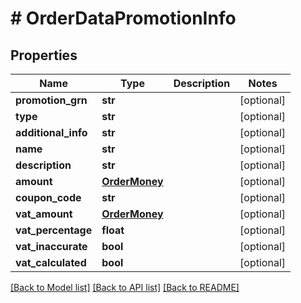 # # OrderDataPromotionInfo


## Properties 


Name | Type | Description | Notes
------------ | ------------- | ------------- | -------------
**promotion_grn**| **str** |   | [optional]
**type**| **str** |   | [optional]
**additional_info**| **str** |   | [optional]
**name**| **str** |   | [optional]
**description**| **str** |   | [optional]
**amount**| [**OrderMoney**](OrderMoney.md) |   | [optional]
**coupon_code**| **str** |   | [optional]
**vat_amount**| [**OrderMoney**](OrderMoney.md) |   | [optional]
**vat_percentage**| **float** |   | [optional]
**vat_inaccurate**| **bool** |   | [optional]
**vat_calculated**| **bool** |   | [optional]


[[Back to Model list]](../../README.md#models) [[Back to API list]](../../README.md#endpoints) [[Back to README]](../../README.md)

